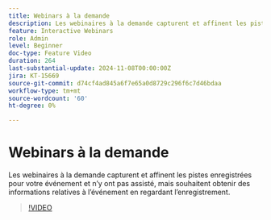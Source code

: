 ```yaml
---
title: Webinars à la demande
description: Les webinaires à la demande capturent et affinent les pistes enregistrées pour votre événement et n’y ont pas assisté, mais souhaitent obtenir des informations relatives à l’événement en regardant l’enregistrement.
feature: Interactive Webinars
role: Admin
level: Beginner
doc-type: Feature Video
duration: 264
last-substantial-update: 2024-11-08T00:00:00Z
jira: KT-15669
source-git-commit: d74cf4ad845a6f7e65a0d8729c296f6c7d46bdaa
workflow-type: tm+mt
source-wordcount: '60'
ht-degree: 0%

---
```



# Webinars à la demande

Les webinaires à la demande capturent et affinent les pistes enregistrées pour votre événement et n’y ont pas assisté, mais souhaitent obtenir des informations relatives à l’événement en regardant l’enregistrement.

>[!VIDEO](https://video.tv.adobe.com/v/3436552/?learn=on)
